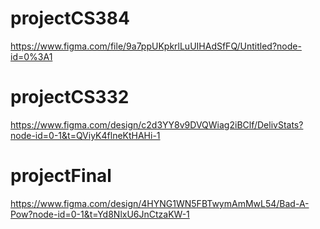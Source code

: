 # projectCS384
https://www.figma.com/file/9a7ppUKpkrlLuUIHAdSfFQ/Untitled?node-id=0%3A1

# projectCS332
https://www.figma.com/design/c2d3YY8v9DVQWiag2iBClf/DelivStats?node-id=0-1&t=QViyK4flneKtHAHi-1

# projectFinal
https://www.figma.com/design/4HYNG1WN5FBTwymAmMwL54/Bad-A-Pow?node-id=0-1&t=Yd8NlxU6JnCtzaKW-1


